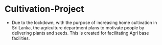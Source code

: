 # Cultivation-Project

* Due to the lockdown, with the purpose of increasing home cultivation in Sri Lanka, the agriculture department plans to motivate people by delivering plants and seeds. This is created for facilitating Agri base facilities.
